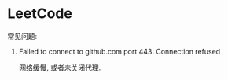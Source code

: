 # LeetCode

常见问题:
1. Failed to connect to github.com port 443: Connection refused
    
    网络缓慢, 或者未关闭代理.
